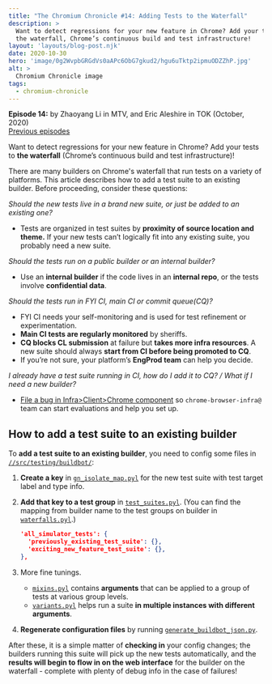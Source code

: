```yaml
---
title: "The Chromium Chronicle #14: Adding Tests to the Waterfall"
description: >
  Want to detect regressions for your new feature in Chrome? Add your tests to
  the waterfall, Chrome’s continuous build and test infrastructure!
layout: 'layouts/blog-post.njk'
date: 2020-10-30
hero: 'image/0g2WvpbGRGdVs0aAPc6ObG7gkud2/hgu6uTktp2ipmuODZZhP.jpg'
alt: >
  Chromium Chronicle image
tags:
  - chromium-chronicle
---
```


**Episode 14:** by Zhaoyang Li in MTV, and Eric Aleshire in TOK (October, 2020)<br>
[Previous episodes](/tags/chromium-chronicle/)

Want to detect regressions for your new feature in Chrome? Add your
tests to **the waterfall** (Chrome’s continuous build and test infrastructure)!

There are many builders on Chrome's waterfall that run tests on a variety of
platforms. This article describes how to add a test suite to an existing
builder. Before proceeding, consider these questions:

*Should the new tests live in a brand new suite, or just be added to an existing one?*

* Tests are organized in test suites by **proximity of source location and theme.**
  If your new tests can’t logically fit into any existing suite, you probably
  need a new suite.

*Should the tests run on a public builder or an internal builder?*

* Use an **internal builder** if the code lives in an **internal repo**, or the
  tests involve **confidential data**.

*Should the tests run in FYI CI, main CI or commit queue(CQ)?*

* FYI CI needs your self-monitoring and is used for test refinement or
  experimentation.
* **Main CI tests are regularly monitored** by sheriffs.
* **CQ blocks CL submission** at failure but **takes more infra resources**.
  A new suite should always **start from CI before being promoted to CQ**.
* If you’re not sure, your platform’s **EngProd team** can help you decide.

*I already have a test suite running in CI, how do I add it to CQ? / What if I
need a new builder?*

* [File a bug in Infra>Client>Chrome component][inf-cli-bug] so
  `chrome-browser-infra@` team can start evaluations and help you set up.

## How to add a test suite to an existing builder

To **add a test suite to an existing builder**, you need to config some files
in [`//src/testing/buildbot/`][src-test-bbot]:

1. **Create a key** in [`gn_isolate_map.pyl`][gn-iso-map] for the new test suite
   with test target label and type info.
2. **Add that key to a test group** in [`test_suites.pyl`][test-suites-pyl].
   (You can find the mapping from builder name to the test groups on builder in
   [`waterfalls.pyl`][waterfalls-pyl].)

    ```json
    'all_simulator_tests': {
      'previously_existing_test_suite': {},
      'exciting_new_feature_test_suite': {},
    },
    ```

3. More fine tunings.
     * [`mixins.pyl`][mixins-pyl] contains **arguments** that
       can be applied to a group of tests at various group levels.
     * [`variants.pyl`][variants-pyl] helps run a suite **in multiple instances
       with different arguments**.
4. **Regenerate configuration files** by running
   [`generate_buildbot_json.py`][gen-bbot-py].

After these, it is a simple matter of **checking in** your config changes;
the builders running this suite will pick up the new tests automatically, and
the **results will begin to flow in on the web interface** for the builder on
the waterfall - complete with plenty of debug info in the case of failures!

[inf-cli-bug]: https://bugs.chromium.org/p/chromium/issues/entry?components=Infra%3EClient%3EChrome
[src-test-bbot]: https://source.chromium.org/chromium/chromium/src/+/master:testing/buildbot/
[gn-iso-map]: https://source.chromium.org/chromium/chromium/src/+/master:testing/buildbot/gn_isolate_map.pyl
[test-suites-pyl]: https://source.chromium.org/chromium/chromium/src/+/master:testing/buildbot/test_suites.pyl
[waterfalls-pyl]: https://source.chromium.org/chromium/chromium/src/+/master:testing/buildbot/waterfalls.pyl
[mixins-pyl]: https://source.chromium.org/chromium/chromium/src/+/master:testing/buildbot/mixins.pyl
[variants-pyl]: https://source.chromium.org/chromium/chromium/src/+/master:testing/buildbot/variants.pyl
[gen-bbot-py]: https://source.chromium.org/chromium/chromium/src/+/master:testing/buildbot/generate_buildbot_json.py
